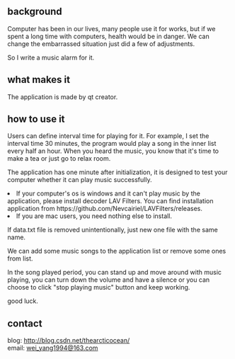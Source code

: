 ## background
Computer has been in our lives, many people use it for works, but if we spent a long time with computers, health would be in danger. We can change the embarrassed situation just did a few of adjustments.

So I write a music alarm for it. 

## what makes it
The application is made by qt creator.   

## how to use it
Users can define interval time for playing for it. For example, I set the interval time 30 minutes, the program would play a song in the inner list every half an hour. When you heard the music, you know that it's time to make a tea or just go to relax room.

The application has one minute after initialization, it is designed to test your computer whether it can play music successfully. 
<li> If your computer's os is windows and it can't play music by the application, please install decoder LAV Filters. You can find installation application from https://github.com/Nevcairiel/LAVFilters/releases. 
<li> If you are mac users, you need nothing else to install.

If data.txt file is removed unintentionally, just new one file with the same name. 

We can add some music songs to the application list or remove some ones from list.

In the song played period, you can stand up and move around with music playing, you can turn down the volume and have a silence or you can choose to click "stop playing music" button and keep working.

good luck.

## contact
blog: http://blog.csdn.net/thearcticocean/  
email: wei_yang1994@163.com  

